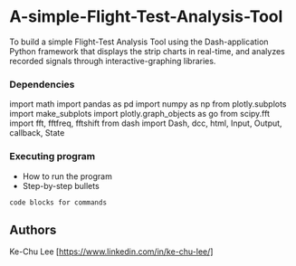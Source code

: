 # A-simple-Flight-Test-Analysis-Tool

To build a simple Flight-Test Analysis Tool using the Dash-application Python framework that displays the strip charts in real-time, and analyzes recorded signals through interactive-graphing libraries.

### Dependencies
import math
import pandas as pd
import numpy as np
from plotly.subplots import make_subplots
import plotly.graph_objects as go
from scipy.fft import fft, fftfreq, fftshift
from dash import Dash, dcc, html, Input, Output, callback, State

### Executing program

* How to run the program
* Step-by-step bullets
```
code blocks for commands
```

## Authors
Ke-Chu Lee [https://www.linkedin.com/in/ke-chu-lee/]

